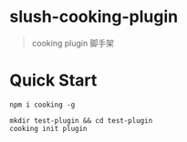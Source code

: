 # slush-cooking-plugin

> cooking plugin 脚手架

# Quick Start
```shell
npm i cooking -g

mkdir test-plugin && cd test-plugin
cooking init plugin
```